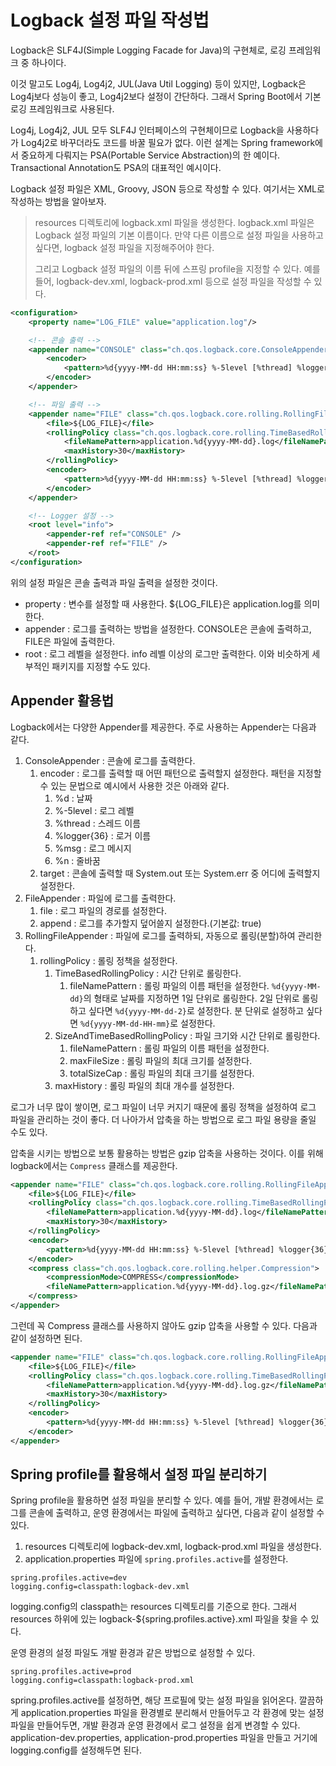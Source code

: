 # Logback 설정 파일 작성법

Logback은 SLF4J(Simple Logging Facade for Java)의 구현체로, 로깅 프레임워크 중 하나이다. 

이것 말고도 Log4j, Log4j2, JUL(Java Util Logging) 등이 있지만, Logback은 Log4j보다 성능이 좋고, Log4j2보다 설정이 간단하다. 그래서 Spring Boot에서 기본 로깅 프레임워크로 사용된다.

Log4j, Log4j2, JUL 모두 SLF4J 인터페이스의 구현체이므로 Logback을 사용하다가 Log4j2로 바꾸더라도 코드를 바꿀 필요가 없다. 이런 설계는 Spring framework에서 중요하게 다뤄지는 PSA(Portable Service Abstraction)의 한 예이다. Transactional Annotation도 PSA의 대표적인 예시이다.

Logback 설정 파일은 XML, Groovy, JSON 등으로 작성할 수 있다. 여기서는 XML로 작성하는 방법을 알아보자.

> resources 디렉토리에 logback.xml 파일을 생성한다. logback.xml 파일은 Logback 설정 파일의 기본 이름이다. 만약 다른 이름으로 설정 파일을 사용하고 싶다면, logback 설정 파일을 지정해주어야 한다.
> 
> 그리고 Logback 설정 파일의 이름 뒤에 스프링 profile을 지정할 수 있다. 예를 들어, logback-dev.xml, logback-prod.xml 등으로 설정 파일을 작성할 수 있다.

```xml
<configuration>
    <property name="LOG_FILE" value="application.log"/>

    <!-- 콘솔 출력 -->
    <appender name="CONSOLE" class="ch.qos.logback.core.ConsoleAppender">
        <encoder>
            <pattern>%d{yyyy-MM-dd HH:mm:ss} %-5level [%thread] %logger{36} - %msg%n</pattern>
        </encoder>
    </appender>

    <!-- 파일 출력 -->
    <appender name="FILE" class="ch.qos.logback.core.rolling.RollingFileAppender">
        <file>${LOG_FILE}</file>
        <rollingPolicy class="ch.qos.logback.core.rolling.TimeBasedRollingPolicy">
            <fileNamePattern>application.%d{yyyy-MM-dd}.log</fileNamePattern>
            <maxHistory>30</maxHistory>
        </rollingPolicy>
        <encoder>
            <pattern>%d{yyyy-MM-dd HH:mm:ss} %-5level [%thread] %logger{36} - %msg%n</pattern>
        </encoder>
    </appender>

    <!-- Logger 설정 -->
    <root level="info">
        <appender-ref ref="CONSOLE" />
        <appender-ref ref="FILE" />
    </root>
</configuration>
```

위의 설정 파일은 콘솔 출력과 파일 출력을 설정한 것이다. 

- property : 변수를 설정할 때 사용한다. ${LOG_FILE}은 application.log를 의미한다.
- appender : 로그를 출력하는 방법을 설정한다. CONSOLE은 콘솔에 출력하고, FILE은 파일에 출력한다.
- root : 로그 레벨을 설정한다. info 레벨 이상의 로그만 출력한다. 이와 비슷하게 세부적인 패키지를 지정할 수도 있다.

## Appender 활용법

Logback에서는 다양한 Appender를 제공한다. 주로 사용하는 Appender는 다음과 같다.

1. ConsoleAppender : 콘솔에 로그를 출력한다.
   1. encoder : 로그를 출력할 때 어떤 패턴으로 출력할지 설정한다. 패턴을 지정할 수 있는 문법으로 예시에서 사용한 것은 아래와 같다.
      1. %d : 날짜
      2. %-5level : 로그 레벨
      3. %thread : 스레드 이름
      4. %logger{36} : 로거 이름
      5. %msg : 로그 메시지
      6. %n : 줄바꿈
   2. target : 콘솔에 출력할 때 System.out 또는 System.err 중 어디에 출력할지 설정한다.
2. FileAppender : 파일에 로그를 출력한다.
   1. file : 로그 파일의 경로를 설정한다.
   2. append : 로그를 추가할지 덮어쓸지 설정한다.(기본값: true)
3. RollingFileAppender : 파일에 로그를 출력하되, 자동으로 롤링(분할)하여 관리한다.
   1. rollingPolicy : 롤링 정책을 설정한다.
      1. TimeBasedRollingPolicy : 시간 단위로 롤링한다.
         1. fileNamePattern : 롤링 파일의 이름 패턴을 설정한다. `%d{yyyy-MM-dd}`의 형태로 날짜를 지정하면 1일 단위로 롤링한다. 2일 단위로 롤링하고 싶다면 `%d{yyyy-MM-dd-2}`로 설정한다. 분 단위로 설정하고 싶다면 `%d{yyyy-MM-dd-HH-mm}`로 설정한다.
      2. SizeAndTimeBasedRollingPolicy : 파일 크기와 시간 단위로 롤링한다.
         1. fileNamePattern : 롤링 파일의 이름 패턴을 설정한다. 
         2. maxFileSize : 롤링 파일의 최대 크기를 설정한다.
         3. totalSizeCap : 롤링 파일의 최대 크기를 설정한다.
      3. maxHistory : 롤링 파일의 최대 개수를 설정한다.

로그가 너무 많이 쌓이면, 로그 파일이 너무 커지기 때문에 롤링 정책을 설정하여 로그 파일을 관리하는 것이 좋다. 더 나아가서 압축을 하는 방법으로 로그 파일 용량을 줄일 수도 있다.

압축을 시키는 방법으로 보통 활용하는 방법은 gzip 압축을 사용하는 것이다. 이를 위해 logback에서는 `Compress` 클래스를 제공한다.

```xml
<appender name="FILE" class="ch.qos.logback.core.rolling.RollingFileAppender">
    <file>${LOG_FILE}</file>
    <rollingPolicy class="ch.qos.logback.core.rolling.TimeBasedRollingPolicy">
        <fileNamePattern>application.%d{yyyy-MM-dd}.log</fileNamePattern>
        <maxHistory>30</maxHistory>
    </rollingPolicy>
    <encoder>
        <pattern>%d{yyyy-MM-dd HH:mm:ss} %-5level [%thread] %logger{36} - %msg%n</pattern>
    </encoder>
    <compress class="ch.qos.logback.core.rolling.helper.Compression">
        <compressionMode>COMPRESS</compressionMode>
        <fileNamePattern>application.%d{yyyy-MM-dd}.log.gz</fileNamePattern>
    </compress>
</appender>
```

그런데 꼭 Compress 클래스를 사용하지 않아도 gzip 압축을 사용할 수 있다. 다음과 같이 설정하면 된다.

```xml
<appender name="FILE" class="ch.qos.logback.core.rolling.RollingFileAppender">
    <file>${LOG_FILE}</file>
    <rollingPolicy class="ch.qos.logback.core.rolling.TimeBasedRollingPolicy">
        <fileNamePattern>application.%d{yyyy-MM-dd}.log.gz</fileNamePattern>
        <maxHistory>30</maxHistory>
    </rollingPolicy>
    <encoder>
        <pattern>%d{yyyy-MM-dd HH:mm:ss} %-5level [%thread] %logger{36} - %msg%n</pattern>
    </encoder>
</appender>
```

## Spring profile를 활용해서 설정 파일 분리하기

Spring profile을 활용하면 설정 파일을 분리할 수 있다. 예를 들어, 개발 환경에서는 로그를 콘솔에 출력하고, 운영 환경에서는 파일에 출력하고 싶다면, 다음과 같이 설정할 수 있다.

1. resources 디렉토리에 logback-dev.xml, logback-prod.xml 파일을 생성한다.
2. application.properties 파일에 `spring.profiles.active`를 설정한다.

```properties
spring.profiles.active=dev
logging.config=classpath:logback-dev.xml
```

logging.config의 classpath는 resources 디렉토리를 기준으로 한다. 그래서 resources 하위에 있는 logback-${spring.profiles.active}.xml 파일을 찾을 수 있다.

운영 환경의 설정 파일도 개발 환경과 같은 방법으로 설정할 수 있다.

```properties
spring.profiles.active=prod
logging.config=classpath:logback-prod.xml
```

spring.profiles.active를 설정하면, 해당 프로필에 맞는 설정 파일을 읽어온다. 깔끔하게 application.properties 파일을 환경별로 분리해서 만들어두고 각 환경에 맞는 설정 파일을 만들어두면, 개발 환경과 운영 환경에서 로그 설정을 쉽게 변경할 수 있다. application-dev.properties, application-prod.properties 파일을 만들고 거기에 logging.config를 설정해두면 된다.